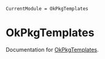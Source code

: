 ```@meta
CurrentModule = OkPkgTemplates
```

# OkPkgTemplates

Documentation for [OkPkgTemplates](https://github.com/okatsn/OkPkgTemplates.jl).

```@index
```

